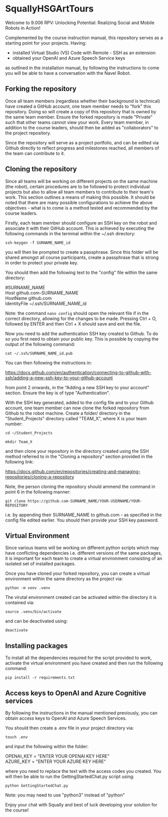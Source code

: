 # SquallyHSGArtTours

Welcome to 9.006 RPV: Unlocking Potential: Realizing Social and Mobile Robots in Action!

Complemented by the course instruction manual, this repository serves as a starting point for your projects. Having:
* installed Virtual Studio (VS) Code with Remote - SSH as an extension
* obtained your OpenAI and Azure Speech Service keys

as outlined in the installation manual, by following the instructions to come you will be able to have a conversation with the Navel Robot.

## Forking the repository

Once all team members (regardless whether their background is technical) have created a GitHub account, one team member needs to "fork" this repository. Doing so will create a copy of this repository that is owned by the same team member. Ensure the forked repository is made "Private" such that other teams cannot view your work. Every team member, in addition to the course leaders, should then be added as "collaborators" to the project repository.

Since the repository will serve as a project portfolio, and can be edited via Github directly to reflect progress and milestones reached, all members of the team can contribute to it.

## Cloning the repository

Since all teams will be working on different projects on the same machine (the robot), certain procedures are to be followed to protect individual projects but also to allow all team members to contribute to their team's work. This section outlines a means of making this possible. It should be noted that there are many possible configurations to achieve the above objectives - what is to come is a method tested and recommended by the course leaders.

Firstly, each team member should configure an SSH key on the robot and associate it with their GitHub account. This is achieved by executing the following commands in the terminal within the ~/.ssh directory:

 `ssh-keygen -f SURNAME_NAME_id`

you will then be prompted to create a passphrase. Since this folder will be shared amongst all course participants, create a passphrase that is strong in order to protect your private key.

You should then add the following text to the "config" file within the same directory:

#SURNAME_NAME <br />
Host github.com-SURNAME_NAME <br />
HostName github.com <br />
IdentityFile ~/.ssh/SURNAME_NAME_id <br />

Note: the command `nano config` should open the relevant file if in the correct directory, allowing for the changes to be made. Pressing Ctrl + O, followed by ENTER and then Ctrl + X should save and exit the file.

Now you need to add the authentication SSH key created to Github. To do so you first need to obtain your public key. This is possible by copying the output of the following command:

`cat ~/.ssh/SURNAME_NAME_id.pub`

You can then following the instructions in:

https://docs.github.com/en/authentication/connecting-to-github-with-ssh/adding-a-new-ssh-key-to-your-github-account

from point 2 onwards, in the "Adding a new SSH key to your account" section. Ensure the key is of type "Authentication".

With the SSH key generated, added to the config file and to your Github account, one team member can now clone the forked repository from Github to the robot machine. Create a folder/ directory in the "Student_Projects" directory called "TEAM_X", where X is your team number:

`cd ~/Student_Projects`

`mkdir Team_X`

and then clone your repository in the directory created using the SSH method referred to in the "Cloning a repository" section provided in the following link:

https://docs.github.com/en/repositories/creating-and-managing-repositories/cloning-a-repository

Note, the person cloning the repository should ammend the command in point 6 in the following manner:

`git clone https://github.com-SURNAME_NAME/YOUR-USERNAME/YOUR-REPOSITORY`

i.e. by appending their SURNAME_NAME to github.com - as specified in the config file edited earlier. You should then provide your SSH key password.

## Virtual Environment

Since various teams will be working on different python scripts which may have conflicting dependencies i.e. different versions of the same packages, it is important for each team to create a virtual environment consisting of an isolated set of installed packages.

Once you have cloned your forked repository, you can create a virtual environment within the same directory as the project via:

`python -m venv .venv`

The virutal environment created can be activated within the directory it is contained via:

`source .venv/bin/activate`

and can be deactivated using:

`deactivate`

## Installing packages

To install all the dependencies required for the script provided to work, activate the virtual environment you have created and then run the following command:

`pip install -r requirements.txt`

## Access keys to OpenAI and Azure Cognitive services

By following the instructions in the manual mentioned previously, you can obtain access keys to OpenAI and Azure Speech Services. 

You should then create a .env file in your project directory via:

`touch .env`

and input the following within the folder:

OPENAI_KEY = "ENTER YOUR OPENAI KEY HERE" <br /> 
AZURE_KEY = "ENTER YOUR AZURE KEY HERE"

where you need to replace the text with the access codes you created. You will then be able to run the GettingStartedChat.py script using:

`python GettingStartedChat.py`

Note: you may need to use "python3" instead of "python"

Enjoy your chat with Squally and best of luck developing your solution for the course!





